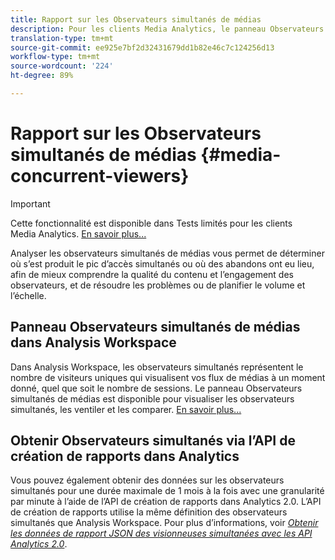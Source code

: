```yaml
---
title: Rapport sur les Observateurs simultanés de médias
description: Pour les clients Media Analytics, le panneau Observateurs simultanés de médias dans Analysis Workspace vous permet d’analyser les observateurs simultanés afin de déterminer où s’est produit le pic d’accès simultanés ou où des abandons ont eu lieu.
translation-type: tm+mt
source-git-commit: ee925e7bf2d32431679dd1b82e46c7c124256d13
workflow-type: tm+mt
source-wordcount: '224'
ht-degree: 89%

---
```



# Rapport sur les Observateurs simultanés de médias {#media-concurrent-viewers}

>[!IMPORTANT]
>
>Cette fonctionnalité est disponible dans Tests limités pour les clients Media Analytics. [En savoir plus...](https://docs.adobe.com/content/help/fr-FR/analytics/landing/an-releases.html)

Analyser les observateurs simultanés de médias vous permet de déterminer où s’est produit le pic d’accès simultanés ou où des abandons ont eu lieu, afin de mieux comprendre la qualité du contenu et l’engagement des observateurs, et de résoudre les problèmes ou de planifier le volume et l’échelle.

## Panneau Observateurs simultanés de médias dans Analysis Workspace

Dans Analysis Workspace, les observateurs simultanés représentent le nombre de visiteurs uniques qui visualisent vos flux de médias à un moment donné, quel que soit le nombre de sessions. Le panneau Observateurs simultanés de médias est disponible pour visualiser les observateurs simultanés, les ventiler et les comparer. [En savoir plus...](https://docs.adobe.com/content/help/fr-FR/analytics/analyze/analysis-workspace/panels/media-concurrent-viewers.html)

## Obtenir Observateurs simultanés via l’API de création de rapports dans Analytics

Vous pouvez également obtenir des données sur les observateurs simultanés pour une durée maximale de 1 mois à la fois avec une granularité par minute à l’aide de l’API de création de rapports dans Analytics 2.0. L’API de création de rapports utilise la même définition des observateurs simultanés que Analysis Workspace.  Pour plus d’informations, voir [_*Obtenir les données de rapport JSON des visionneuses simultanées avec les API Analytics 2.0*_](https://docs.adobe.com/content/help/en/media-analytics/using/media-reports/media-default-reports/get-concurrent-json20.html).
